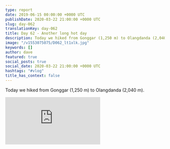 ```yaml
---
type: report
date: 2019-06-15 00:00:00 +0000 UTC
publishDate: 2020-03-22 21:00:00 +0000 UTC
slug: day-062
translationKey: day-062
title: Day 62 - Another long hot day
description: Today we hiked from Gonggar (1,250 m) to Olangdanda (2,040 m).
image: "/v1553075075/D062_lt1xlk.jpg"
keywords: []
author: dave
featured: true
social_posts: true
social_date: 2020-03-22 21:00:00 +0000 UTC
hashtags: "#vlog"
title_has_context: false
---
```


Today we hiked from Gonggar (1,250 m) to Olangdanda (2,040 m).

<iframe src="https://www.youtube.com/embed/b7YFO5CToos" frameborder="0" allow="accelerometer; autoplay; encrypted-media; gyroscope; picture-in-picture" allowfullscreen></iframe>

